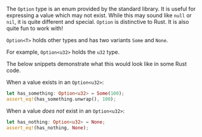 The `Option` type is an enum provided by the standard library. It is useful for expressing a value which may not exist.
While this may sound like `null` or `nil`, it is quite different and special.
`Option` is distinctive to Rust. It is also quite fun to work with!

`Option<T>` holds other types and has two variants `Some` and `None`.

For example, `Option<u32>` holds the `u32` type.

The below snippets demonstrate what this would look like in some Rust code.

When a value exists in an `Option<u32>`:
```rust
let has_something: Option<u32> = Some(100);
assert_eq!(has_something.unwrap(), 100);
```

When a value *does not* exist in an `Option<u32>`:
```rust
let has_nothing: Option<u32> = None;
assert_eq!(has_nothing, None);
```
